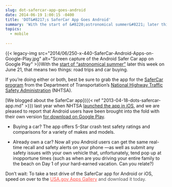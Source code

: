 ```yaml
---
slug: dot-safercar-app-goes-android
date: 2014-06-19 1:00:15 -0400
title: 'DOT&#8217;s SaferCar App Goes Android'
summary: 'With the start of &#8220;astronomical summer&#8221; later this week on June 21, that means two things: road trips and car buying. If you&#8217;re doing either or both, best be sure to grab the app for the SaferCar program from the Department of Transportation&#8217;s'
topics:
  - mobile
 
---
```


{{< legacy-img src="2014/06/250-x-440-SaferCar-Android-Apps-on-Google-Play.jpg" alt="Screen capture of the Android Safer Car app on Google Play" >}}With the [start of &#8220;astronomical summer&#8221;](http://www.ncdc.noaa.gov/news/meteorological-versus-astronomical-summer) later this week on June 21, that means two things: road trips and car buying.

If you&#8217;re doing either or both, best be sure to grab the app for the [SaferCar program](http://www.safercar.gov/) from the Department of Transportation&#8217;s [National Highway Traffic Safety Administration](http://www.nhtsa.gov/About) (NHTSA).

[We blogged about the SaferCar app]({{< ref "2013-04-18-dots-safercar-app.md" >}}) last year when NHTSA [launched the app in iOS](https://itunes.apple.com/us/app/safercar/id593086230?ls=1&mt=8), and we are pleased to report that Android users have been brought into the fold with their own version [for download on Google Play](https://play.google.com/store/apps/details?id=gov.nhtsa.safercar).

  * Buying a car? The app offers 5-Star crash test safety ratings and comparisons for a variety of makes and models.

  * Already own a car? Now all you Android users can get the same real-time recall and safety alerts on your phone —as well as submit any safety issues with your own vehicle that, unfortunately, tend pop up at inopportune times (such as when are you driving your entire family to the beach on Day 1 of your hard-earned vacation. Can you relate?)

Don&#8217;t wait: To take a test drive of the SaferCar app for Android or iOS, speed on over to the<span style="color: #555555"> </span><a style="color: #ff5049" href="http://apps.usa.gov/">USA.gov Apps Gallery</a><span style="color: #555555"> and download it today.</span>